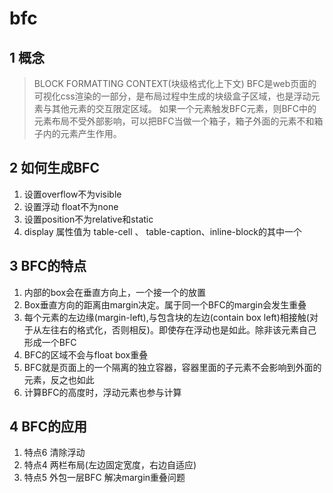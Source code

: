 # bfc

##  1 概念

> BLOCK FORMATTING CONTEXT(块级格式化上下文)
> BFC是web页面的可视化css渲染的一部分，是布局过程中生成的块级盒子区域，也是浮动元素与其他元素的交互限定区域。
> 如果一个元素触发BFC元素，则BFC中的元素布局不受外部影响，可以把BFC当做一个箱子，箱子外面的元素不和箱子内的元素产生作用。

## 2 如何生成BFC

  1. 设置overflow不为visible
  2. 设置浮动 float不为none
  3. 设置position不为relative和static
  4. display 属性值为 table-cell 、 table-caption、inline-block的其中一个

## 3 BFC的特点

1. 内部的box会在垂直方向上，一个接一个的放置
2. Box垂直方向的距离由margin决定。属于同一个BFC的margin会发生重叠
3. 每个元素的左边缘(margin-left),与包含块的左边(contain box left)相接触(对于从左往右的格式化，否则相反)。即使存在浮动也是如此。除非该元素自己形成一个BFC
4. BFC的区域不会与float box重叠
5. BFC就是页面上的一个隔离的独立容器，容器里面的子元素不会影响到外面的元素，反之也如此
6. 计算BFC的高度时，浮动元素也参与计算

## 4 BFC的应用

1. 特点6 清除浮动
2. 特点4 两栏布局(左边固定宽度，右边自适应)
3. 特点5 外包一层BFC 解决margin重叠问题
